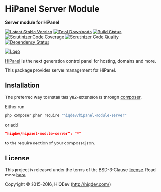 HiPanel Server Module
=====================

**Server module for HiPanel**

[![Latest Stable Version](https://poser.pugx.org/hiqdev/hipanel-module-server/v/stable)](https://packagist.org/packages/hiqdev/hipanel-module-server)
[![Total Downloads](https://poser.pugx.org/hiqdev/hipanel-module-server/downloads)](https://packagist.org/packages/hiqdev/hipanel-module-server)
[![Build Status](https://img.shields.io/travis/hiqdev/hipanel-module-server.svg)](https://travis-ci.org/hiqdev/hipanel-module-server)
[![Scrutinizer Code Coverage](https://img.shields.io/scrutinizer/coverage/g/hiqdev/hipanel-module-server.svg)](https://scrutinizer-ci.com/g/hiqdev/hipanel-module-server/)
[![Scrutinizer Code Quality](https://img.shields.io/scrutinizer/g/hiqdev/hipanel-module-server.svg)](https://scrutinizer-ci.com/g/hiqdev/hipanel-module-server/)
[![Dependency Status](https://www.versioneye.com/php/hiqdev:hipanel-module-server/dev-master/badge.svg)](https://www.versioneye.com/php/hiqdev:hipanel-module-server/dev-master)

[![Logo](https://raw.githubusercontent.com/hiqdev/hipanel-core/master/docs/logo.png)](https://hipanel.com/)

[HiPanel](http://hipanel.com) is the next generation control panel for hosting, domains and more.

This package provides server management for HiPanel.

## Installation

The preferred way to install this yii2-extension is through [composer](http://getcomposer.org/download/).

Either run

```sh
php composer.phar require "hiqdev/hipanel-module-server"
```

or add

```json
"hiqdev/hipanel-module-server": "*"
```

to the require section of your composer.json.

## License

This project is released under the terms of the BSD-3-Clause [license](LICENSE).
Read more [here](http://choosealicense.com/licenses/bsd-3-clause).

Copyright © 2015-2016, HiQDev (http://hiqdev.com/)
